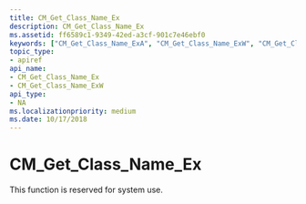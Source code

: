 ```yaml
---
title: CM_Get_Class_Name_Ex
description: CM_Get_Class_Name_Ex
ms.assetid: ff6589c1-9349-42ed-a3cf-901c7e46ebf0
keywords: ["CM_Get_Class_Name_ExA", "CM_Get_Class_Name_ExW", "CM_Get_Class_Name_Ex Device and Driver Installation"]
topic_type:
- apiref
api_name:
- CM_Get_Class_Name_Ex
- CM_Get_Class_Name_ExW
api_type:
- NA
ms.localizationpriority: medium
ms.date: 10/17/2018
---
```


# CM_Get_Class_Name_Ex

This function is reserved for system use.

